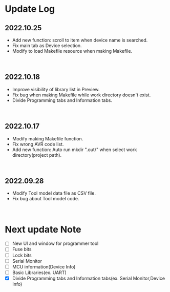 # Update Log

## 2022.10.25

- Add new function: scroll to item when device name is searched.
- Fix main tab as Device selection.
- Modify to load Makefile resource when making Makefile.

<br>

## 2022.10.18

- Improve visibility of library list in Preview.
- Fix bug when making Makefile while work directory doesn't exist.
- Divide Programming tabs and Information tabs.

<br>

## 2022.10.17

- Modify making Makefile function.
- Fix wrong AVR code list.
- Add new function: Auto run mkdir ".out/" when select work directory(project path).

<br>

## 2022.09.28

- Modify Tool model data file as CSV file.
- Fix bug about Tool model code.

<br>


# Next update Note

- [ ] New UI and window for programmer tool
- [ ] Fuse bits
- [ ] Lock bits
- [ ] Serial Monitor
- [ ] MCU information(Device Info)
- [ ] Basic Libraries(ex. UART)
- [x] Divide Programming tabs and Information tabs(ex. Serial Monitor,Device Info)
